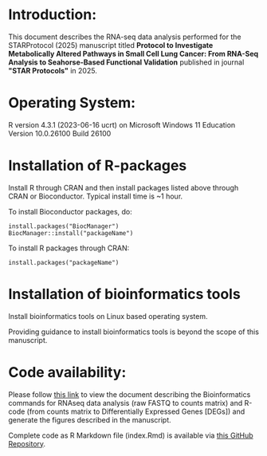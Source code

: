 # Introduction:
This document describes the RNA-seq data analysis performed for the STARProtocol (2025) manuscript titled **Protocol to Investigate Metabolically Altered Pathways  in Small Cell Lung Cancer: From RNA-Seq Analysis to Seahorse-Based Functional Validation** published in journal **"STAR Protocols"** in 2025.

# Operating System:
R version 4.3.1 (2023-06-16 ucrt) on Microsoft Windows 11 Education Version 10.0.26100 Build 26100

# Installation of R-packages
Install R through CRAN and then install packages listed above through CRAN or Bioconductor. Typical install time is ~1 hour.

To install Bioconductor packages, do:
```
install.packages("BiocManager")
BiocManager::install("packageName")
```
To install R packages through CRAN:
```
install.packages("packageName")
```

# Installation of bioinformatics tools
Install bioinformatics tools on Linux based operating system.  

Providing guidance to install bioinformatics tools is beyond the scope of this manuscript.


# Code availability:
Please follow [this link](https://sagarutturkar.github.io/STARProtocol_TranLab_2025/) to view the document describing the Bioinformatics commands for RNAseq data analysis (raw FASTQ to counts matrix) and R-code (from counts matrix to Differentially Expressed Genes [DEGs]) and generate the figures described in the manuscript.

Complete code as R Markdown file (index.Rmd) is available via [this GitHub Repository](https://github.com/sagarutturkar/STARProtocol_TranLab_2025/blob/main/docs/index.Rmd).

